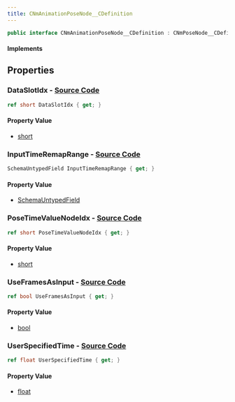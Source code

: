 ```yaml
---
title: CNmAnimationPoseNode__CDefinition
---
```


```csharp
public interface CNmAnimationPoseNode__CDefinition : CNmPoseNode__CDefinition, CNmGraphNode__CDefinition, ISchemaClass<CNmGraphNode__CDefinition>, ISchemaClass<CNmPoseNode__CDefinition>, ISchemaClass<CNmAnimationPoseNode__CDefinition>, ISchemaField, ISchemaClass, INativeHandle
```

#### Implements

## Properties

### **DataSlotIdx** - [Source Code](https://github.com/swiftly-solution/swiftlys2/blob/main/managed/src/SwiftlyS2.Generated/Schemas/Interfaces/CNmAnimationPoseNode__CDefinition.cs#L18)

```csharp
ref short DataSlotIdx { get; }
```

#### Property Value

- [short](https://learn.microsoft.com/dotnet/api/system.int16)

### **InputTimeRemapRange** - [Source Code](https://github.com/swiftly-solution/swiftlys2/blob/main/managed/src/SwiftlyS2.Generated/Schemas/Interfaces/CNmAnimationPoseNode__CDefinition.cs#L21)

```csharp
SchemaUntypedField InputTimeRemapRange { get; }
```

#### Property Value

- [SchemaUntypedField](/docs/api/shared/schemas/schemauntypedfield)

### **PoseTimeValueNodeIdx** - [Source Code](https://github.com/swiftly-solution/swiftlys2/blob/main/managed/src/SwiftlyS2.Generated/Schemas/Interfaces/CNmAnimationPoseNode__CDefinition.cs#L16)

```csharp
ref short PoseTimeValueNodeIdx { get; }
```

#### Property Value

- [short](https://learn.microsoft.com/dotnet/api/system.int16)

### **UseFramesAsInput** - [Source Code](https://github.com/swiftly-solution/swiftlys2/blob/main/managed/src/SwiftlyS2.Generated/Schemas/Interfaces/CNmAnimationPoseNode__CDefinition.cs#L25)

```csharp
ref bool UseFramesAsInput { get; }
```

#### Property Value

- [bool](https://learn.microsoft.com/dotnet/api/system.boolean)

### **UserSpecifiedTime** - [Source Code](https://github.com/swiftly-solution/swiftlys2/blob/main/managed/src/SwiftlyS2.Generated/Schemas/Interfaces/CNmAnimationPoseNode__CDefinition.cs#L23)

```csharp
ref float UserSpecifiedTime { get; }
```

#### Property Value

- [float](https://learn.microsoft.com/dotnet/api/system.single)

